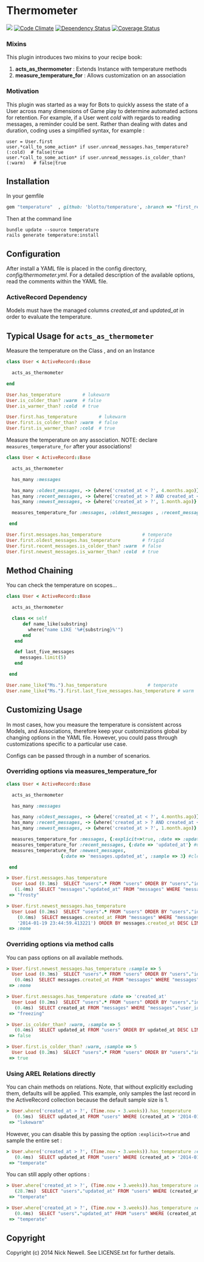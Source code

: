 Thermometer
=======

[<img src="https://secure.travis-ci.org/blotto/thermometer.png" />](http://travis-ci.org/blotto/thermometer)
[![Code Climate](https://codeclimate.com/github/blotto/thermometer.png)](https://codeclimate.com/github/blotto/thermometer)
[![Dependency Status](https://gemnasium.com/blotto/thermometer.png)](https://gemnasium.com/blotto/thermometer)
[![Coverage Status](https://coveralls.io/repos/blotto/thermometer/badge.png)](https://coveralls.io/r/blotto/thermometer)

### Mixins
This plugin introduces two mixins to your recipe book:

1. **acts\_as\_thermometer** : Extends Instance with temperature methods
2. **measure\_temperature\_for** : Allows customization on an association


### Motivation

This plugin was started as a way for Bots to quickly assess the state of a User across many dimensions of Game play to
determine automated actions for retention. For example, if a User went *cold* with regards to reading messages,
a reminder could be sent. Rather than dealing with dates and duration, coding uses a simplified syntax,
for example :

    user = User.first
    user.*call_to_some_action* if user.unread_messages.has_temperature?(:cold)  # false|true
    user.*call_to_some_action* if user.unread_messages.is_colder_than?(:warm)   # false|true


Installation
------------

In your gemfile

```ruby
gem "temperature"  , github: 'blotto/temperature', :branch => "first_release"
```

Then at the command line

	bundle update --source temperature
	rails generate temperature:install

Configuration
-------------

After install a YAML file is placed in the config directory, *config/thermometer.yml*. For a detailed description of the
available options, read the comments within the YAML file.

### ActiveRecord Dependency

Models must have the managed columns *created_at* and *updated_at* in order to evaluate the temperature.

Typical Usage for `acts_as_thermometer`
-----

Measure the temperature on the Class , and on an Instance

```ruby
class User < ActiveRecord::Base

  acts_as_thermometer

end
```

```ruby
User.has_temperature        # lukewarm
User.is_colder_than? :warm  # false
User.is_warmer_than? :cold  # true

User.first.has_temperature        # lukewarm
User.first.is_colder_than? :warm  # false
User.first.is_warmer_than? :cold  # true
```

Measure the temperature on any association. NOTE: declare `measures_temperature_for` after your associations!

```ruby
class User < ActiveRecord::Base

  acts_as_thermometer

  has_many :messages

  has_many :oldest_messages, -> {where('created_at < ?', 4.months.ago)} , class_name: "Message"
  has_many :recent_messages, -> {where('created_at > ? AND created_at < ?', 4.months.ago , 1.month.ago)} , class_name: "Message"
  has_many :newest_messages, -> {where('created_at > ?', 1.month.ago)} , class_name: "Message"

  measures_temperature_for :messages, :oldest_messages , :recent_messages , :newest_messages

 end
```

```ruby
User.first.messages.has_temperature               # temperate
User.first.oldest_messages.has_temperature        # frigid
User.first.recent_messages.is_colder_than? :warm  # false
User.first.newest_messages.is_warmer_than? :cold  # true
```

Method Chaining
-----

You can check the temperature on scopes...

```ruby
class User < ActiveRecord::Base

  acts_as_thermometer

  class << self
      def name_like(substring)
        where("name LIKE '%#{substring}%'")
      end
   end

   def last_five_messages
     messages.limit(5)
   end

 end
```

```ruby
User.name_like("Ms.").has_temperature               # temperate
User.name_like("Ms.").first.last_five_messages.has_temperature # warm
```


Customizing Usage
-----

In most cases, how you measure the temperature is consistent across Models, and Associations, therefore keep your customizations
global by changing options in the YAML file.  However, you could pass through customizations specific to a particular use
case.

Configs can be passed through in a number of scenarios.

### Overriding options via measures_temperature_for

```ruby
class User < ActiveRecord::Base

  acts_as_thermometer

  has_many :messages

  has_many :oldest_messages, -> {where('created_at < ?', 4.months.ago)} , class_name: "Message"
  has_many :recent_messages, -> {where('created_at > ? AND created_at < ?', 4.months.ago , 1.month.ago)} , class_name: "Message"
  has_many :newest_messages, -> {where('created_at > ?', 1.month.ago)} , class_name: "Message"

  measures_temperature_for :messages, {:explicit=>true, :date => :updated_at}  #only use options defined here
  measures_temperature_for :recent_messages, {:date => 'updated_at'} #use this date, and default options
  measures_temperature_for :newest_messages,
                    {:date => 'messages.updated_at', :sample => 3} #clearly defined date field, sampling 3 records

 end

```

```ruby
> User.first.messages.has_temperature
  User Load (0.1ms)  SELECT "users".* FROM "users" ORDER BY "users"."id" ASC LIMIT 1
   (1.4ms)  SELECT "messages"."updated_at" FROM "messages" WHERE "messages"."user_id" = ?  [["user_id", 14035331]]
 => "frosty"

> User.first.newest_messages.has_temperature
  User Load (0.2ms)  SELECT "users".* FROM "users" ORDER BY "users"."id" ASC LIMIT 1
    (0.6ms)  SELECT messages.created_at FROM "messages" WHERE "messages"."user_id" = ? AND (created_at >
    '2014-01-19 23:44:59.413221') ORDER BY messages.created_at DESC LIMIT 3  [["user_id", 14035331]]
 => :none
 ```

### Overriding options via method calls

You can pass options on all available methods.

```ruby
> User.first.newest_messages.has_temperature :sample => 5
  User Load (0.3ms)  SELECT "users".* FROM "users" ORDER BY "users"."id" ASC LIMIT 1
   (0.4ms)  SELECT messages.created_at FROM "messages" WHERE "messages"."user_id" = ? AND (created_at > '2014-01-20 00:04:54.558920') ORDER BY messages.created_at DESC LIMIT 5  [["user_id", 14035331]]
 => :none

> User.first.messages.has_temperature :date => 'created_at'
  User Load (0.2ms)  SELECT "users".* FROM "users" ORDER BY "users"."id" ASC LIMIT 1
   (0.4ms)  SELECT created_at FROM "messages" WHERE "messages"."user_id" = ?  [["user_id", 14035331]]
 => "freezing"

> User.is_colder_than? :warm, :sample => 5
   (0.4ms)  SELECT updated_at FROM "users" ORDER BY updated_at DESC LIMIT 5
 => false

> User.first.is_colder_than? :warm, :sample => 5
  User Load (0.2ms)  SELECT "users".* FROM "users" ORDER BY "users"."id" ASC LIMIT 1
 => true
```

### Using AREL Relations directly

You can chain methods on relations. Note, that without explicitly excluding them, defaults will be applied. This example,
only samples the last record in the ActiveRecord collection because the default sample size is 1.

```ruby
> User.where('created_at > ?', (Time.now - 3.weeks)).has_temperature
   (0.5ms)  SELECT updated_at FROM "users" WHERE (created_at > '2014-01-30 00:18:13.260406') ORDER BY updated_at DESC LIMIT 1
 => "lukewarm"
```

However, you can disable this by passing the option `:explicit=>true` and sample the entire set :

```ruby
> User.where('created_at > ?', (Time.now - 3.weeks)).has_temperature :explicit=>true
   (0.4ms)  SELECT updated_at FROM "users" WHERE (created_at > '2014-01-30 00:18:33.207988')
 => "temperate"
```

You can still apply other options :

```ruby
> User.where('created_at > ?', (Time.now - 3.weeks)).has_temperature :explicit=>true , :date => :updated_at
   (28.7ms)  SELECT "users"."updated_at" FROM "users" WHERE (created_at > '2014-01-30 00:25:23.563479')
 => "temperate"

> User.where('created_at > ?', (Time.now - 3.weeks)).has_temperature :explicit=>true , :date => :updated_at, :sample => 6, :order => 'desc'
   (0.4ms)  SELECT "users"."updated_at" FROM "users" WHERE (created_at > '2014-01-30 00:30:26.123044') ORDER BY updated_at DESC LIMIT 6
 => "temperate"
```

Copyright
---------

Copyright (c) 2014 Nick Newell. See LICENSE.txt for further details.






